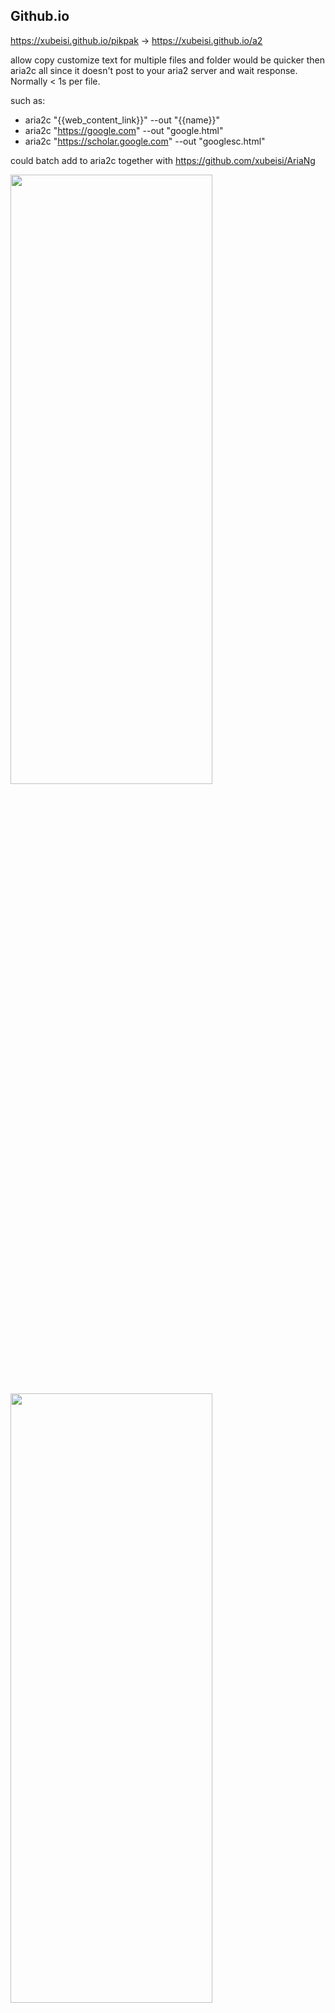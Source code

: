 ## Github.io
https://xubeisi.github.io/pikpak -> https://xubeisi.github.io/a2

allow copy customize text for multiple files and folder
would be quicker then aria2c all since it doesn't post to your aria2 server and wait response. Normally < 1s per file. 

such as:
- aria2c "{{web_content_link}}" --out "{{name}}"
- aria2c "https://google.com" --out "google.html"
- aria2c "https://scholar.google.com" --out "googlesc.html"

could batch add to aria2c together with https://github.com/xubeisi/AriaNg

<img src="https://user-images.githubusercontent.com/1790841/169568832-c8b49b3a-c370-416b-9d30-0d96741a997d.png" width="80%" height="50%">
<img src="https://user-images.githubusercontent.com/1790841/169568839-130b11f3-5c84-400b-a760-207ec4d3820d.png" width="80%" height="50%">

## Docker version 
- https://hub.docker.com/r/xubeisi/pikpak
Support linux/386,linux/amd64,linux/arm32v6,linux/arm32v7,linux/arm64v8
- Source https://github.com/xubeisi/pikpak/tree/main/pikpak_docker 
- Modified from https://github.com/ykxVK8yL5L/pikpak

## PikPak 个人网页版
 * Source from https://github.com/mumuchenchen/pikpak

### 官方地址
 * [PikPak](https://mypikpak.com)

### Demo
 * [PikPak](https://mumuchenchen.github.io/pikpak/)

### 安装教程
 * [去年夏天版教程](https://www.tjsky.net/?p=201)

### Cloudflare Workers
 * [CF Workers实现反代](cf-worker)
